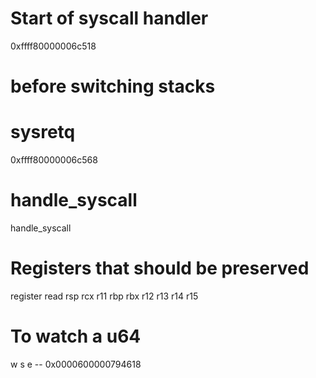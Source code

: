# Start of syscall handler
0xffff80000006c518

# before switching stacks

# sysretq
0xffff80000006c568

# handle_syscall
handle_syscall

# Registers that should be preserved
register read rsp rcx r11 rbp rbx r12 r13 r14 r15

# To watch a u64
w s e -- 0x0000600000794618
